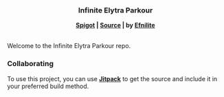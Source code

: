 <div align="center">
<h3>Infinite Elytra Parkour</h3>
<strong>
<a href="https://www.spigotmc.org/resources/115322/">Spigot</a> |
<a href="https://github.com/Efnilite/iep">Source</a> |
by <a href="https://github.com/Efnilite">Efnilite</a> </strong>
<br><br>
</div>

Welcome to the Infinite Elytra Parkour repo.

### Collaborating

To use this project, you can use **[Jitpack](https://jitpack.io/#efnilite/iep)** to get the source and include it in your preferred build method.

